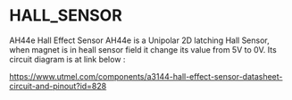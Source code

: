 # HALL_SENSOR
AH44e Hall Effect Sensor
AH44e is a Unipolar 2D latching Hall Sensor, when magnet is in heall sensor field it change its value from 5V to 0V.
Its circuit diagram is at link below :

https://www.utmel.com/components/a3144-hall-effect-sensor-datasheet-circuit-and-pinout?id=828

